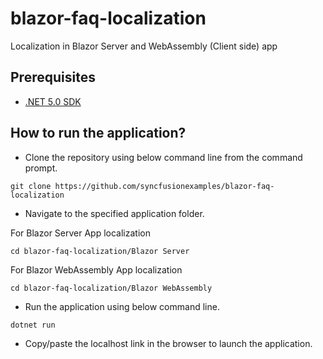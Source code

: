# blazor-faq-localization

Localization in Blazor Server and WebAssembly (Client side) app

## Prerequisites

* [.NET 5.0 SDK](https://dotnet.microsoft.com/download/dotnet/5.0)

## How to run the application?

* Clone the repository using below command line from the command prompt.

```
git clone https://github.com/syncfusionexamples/blazor-faq-localization
```

* Navigate to the specified application folder.

For Blazor Server App localization

```
cd blazor-faq-localization/Blazor Server
```

For Blazor WebAssembly App localization

```
cd blazor-faq-localization/Blazor WebAssembly
```

* Run the application using below command line.

```
dotnet run
```

* Copy/paste the localhost link in the browser to launch the application.
